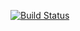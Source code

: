 [![Build Status](https://travis-ci.org/ssvetlana311223/deposit-calc.svg?branch=master)](https://travis-ci.org/ssvetlana311223/deposit-calc)
